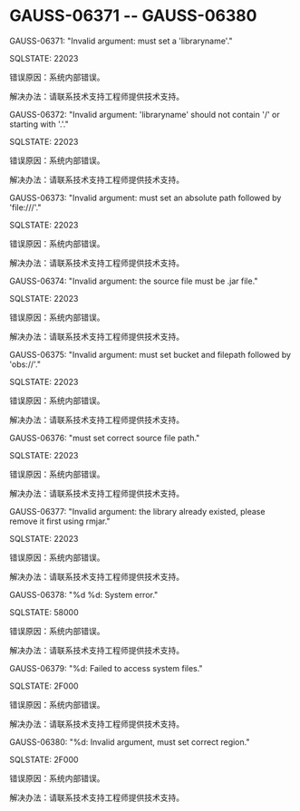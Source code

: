 # GAUSS-06371 -- GAUSS-06380<a name="ZH-CN_TOPIC_0302072949"></a>

GAUSS-06371: "Invalid argument: must set a 'libraryname'."

SQLSTATE: 22023

错误原因：系统内部错误。

解决办法：请联系技术支持工程师提供技术支持。

GAUSS-06372: "Invalid argument: 'libraryname' should not contain '/' or starting with '.'."

SQLSTATE: 22023

错误原因：系统内部错误。

解决办法：请联系技术支持工程师提供技术支持。

GAUSS-06373: "Invalid argument: must set an absolute path followed by 'file:///'."

SQLSTATE: 22023

错误原因：系统内部错误。

解决办法：请联系技术支持工程师提供技术支持。

GAUSS-06374: "Invalid argument: the source file must be .jar file."

SQLSTATE: 22023

错误原因：系统内部错误。

解决办法：请联系技术支持工程师提供技术支持。

GAUSS-06375: "Invalid argument: must set bucket and filepath followed by 'obs://'."

SQLSTATE: 22023

错误原因：系统内部错误。

解决办法：请联系技术支持工程师提供技术支持。

GAUSS-06376: "must set correct source file path."

SQLSTATE: 22023

错误原因：系统内部错误。

解决办法：请联系技术支持工程师提供技术支持。

GAUSS-06377: "Invalid argument: the library already existed, please remove it first using rmjar."

SQLSTATE: 22023

错误原因：系统内部错误。

解决办法：请联系技术支持工程师提供技术支持。

GAUSS-06378: "%d %d: System error."

SQLSTATE: 58000

错误原因：系统内部错误。

解决办法：请联系技术支持工程师提供技术支持。

GAUSS-06379: "%d: Failed to access system files."

SQLSTATE: 2F000

错误原因：系统内部错误。

解决办法：请联系技术支持工程师提供技术支持。

GAUSS-06380: "%d: Invalid argument, must set correct region."

SQLSTATE: 2F000

错误原因：系统内部错误。

解决办法：请联系技术支持工程师提供技术支持。

